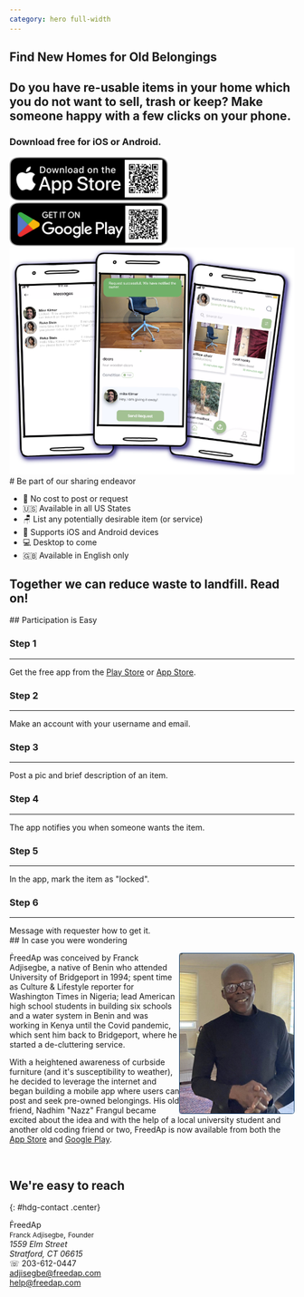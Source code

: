 ```yaml
---
category: hero full-width
---
```


<section id=hero markdown=1 class="frontpage">
  <a name="home" class="section"></a>
  <div class=row style="height: 100%;">
    <div class="col">
      <div>
        <h1>Find New Homes for Old Belongings</h1>
        <h2>Do you have re-usable items in your home which you do not want to sell, trash or keep? Make someone happy with a few clicks on your phone.</h2>
        <h3>Download free for iOS or Android.</h3>
        <div class=row>
          <div class=col>
            <a href="https://apps.apple.com/au/app/freedap/id1632143768"><img src="images/Download_on_the_App_Store_Badge_US-UK_RGB_blk_092917.svg" width="280"></a>
          </div>
          <div class=col>
            <a href='https://play.google.com/store/apps/details?id=com.freedap.freedap&pcampaignid=pcampaignidMKT-Other-global-all-co-prtnr-py-PartBadge-Mar2515-1'><img src="images/Get_it_on_google_play.svg" width="280"></a>
          </div>
        </div>
      </div>
    </div>
    <div class=col>
    <img src="images/ShowcaseShots.png" class=showcase>
    </div>
  </div>
</section>

<section markdown=1 class="section-two">
<a name="what" class="section"></a>
# Be part of our sharing endeavor

- 💸 No cost to post or request
- 🇺🇸 Available in all US States
- 🪑 List any potentially desirable item (or service)
- 📱 Supports iOS and Android devices
- 💻 Desktop to come
- 🇬🇧 Available in English only

## Together we can reduce waste to landfill. Read on!

</section>

<section markdown=1 class="bg-alice how">
<a name="how" class="section"></a>
## Participation is Easy

  <div class=row>
    <div class=col>
      <h3>Step 1</h3>
      <hr>
      Get the free app from the <a href='https://play.google.com/store/apps/details?id=com.freedap.freedap&pcampaignid=pcampaignidMKT-Other-global-all-co-prtnr-py-PartBadge-Mar2515-1'>Play Store</a> or <a href="https://apps.apple.com/au/app/freedap/id1632143768">App Store</a>.
    </div>
    <div class=col>
      <h3>Step 2</h3>
      <hr>
      Make an account with your username and email.
    </div>
    <div class=col>
      <h3>Step 3</h3>
      <hr>
      Post a pic and brief description of an item.
    </div>
    <div class=col>
      <h3>Step 4</h3>
      <hr>
      The app notifies you when someone wants the item.
    </div>
    <div class=col>
      <h3>Step 5</h3>
      <hr>
      In the app, mark the item as "locked".
    </div>
    <div class=col>
      <h3>Step 6</h3>
      <hr>
      Message with requester how to get it.
    </div>
  </div>


</section>

<section markdown=1 class="bg-gray who">
  <a name="who" class="section"></a>
## In case you were wondering

  <p itemscope itemtype="https://schema.org/Organization">
  <img src="images/franck-casual.jpg" itemprop="image" alt="Photo of Franck Adjisegbe" style="float:right; max-width:40%; height: auto;border: 1px solid #154475; border-radius:0.3em;"/>
    <span itemprop="name">ḞreedAp</span> was conceived by Franck Adjisegbe, a native of Benin who attended University of Bridgeport in 1994; spent time as Culture & Lifestyle reporter for Washington Times in Nigeria; lead American high school students in building six schools and a water system in Benin and was working in Kenya until the Covid pandemic, which sent him back to Bridgeport, where he started a de-cluttering service.
  </p>

  <p>With a heightened awareness of curbside furniture (and it's susceptibility to weather), he decided to leverage the internet and began building a mobile app where users can post and seek pre-owned belongings. His old friend, Nadhim "Nazz" Frangul became excited about the idea and with the help of a local university student and another old coding friend or two, FreedAp is now available from both the <a href="https://apps.apple.com/au/app/freedap/id1632143768">App Store</a> and <a href='https://play.google.com/store/apps/details?id=com.freedap.freedap&pcampaignid=pcampaignidMKT-Other-global-all-co-prtnr-py-PartBadge-Mar2515-1'>Google Play</a>.
  </p>
  <br style="clear:both">
</section>

<section markdown=1 class="bg-secondary contact">

<a name="contact" class="section"></a>
## We're easy to reach
{: #hdg-contact .center}
  <div class="contact-info">
    <div itemscope itemtype="https://schema.org/Organization">
      <span itemprop="name">ḞreedAp</span>
    </div>
    <div itemscope itemtype="https://schema.org/Person">
      <span itemprop="name" style="font-size: smaller;">Franck Adjisegbe</span>,
      <span itemprop="jobTitle" style="font-size: smaller;">Founder</span>
      <address itemprop="address" itemscope itemtype="https://schema.org/PostalAddress">
        <span itemprop="streetAddress">
          1559 Elm Street
        </span><br>
        <span itemprop="addressLocality">Stratford</span>,
        <span itemprop="addressRegion">CT</span>
        <span itemprop="postalCode">06615</span>
      </address>
      ☏ <span itemprop="telephone">203-612-0447</span><br>
      <a href="mailto:adjisegbe@freedap.com" itemprop="email">adjisegbe@freedap.com</a><br>
      <a href="mailto:help@freedap.com" itemprop="email">help@freedap.com</a>
    </div>
  </div>



</section>
